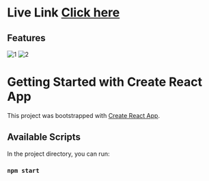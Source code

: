 #  <h1>Live Link <a href="https://text-utill-app-two.vercel.app/"><b>Click here</b> </a></h1>

## Features
![1](https://github.com/user-attachments/assets/1abc9fa3-7930-47c6-ab2e-cf5d83f2e1ce)
![2](https://github.com/user-attachments/assets/c1f8c9ec-71f9-4ac3-8fdc-fca00d1a704b)


# Getting Started with Create React App

This project was bootstrapped with [Create React App](https://github.com/facebook/create-react-app).

## Available Scripts

In the project directory, you can run:

### `npm start`
